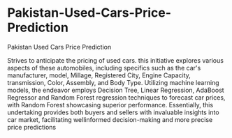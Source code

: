 # Pakistan-Used-Cars-Price-Prediction
Pakistan Used Cars Price Prediction

Strives to anticipate the pricing of used cars. this initiative explores various aspects of these automobiles, including specifics
such as the car's manufacturer, model, Millage, Registered City, Engine Capacity, transmission, Color, Assembly, and Body
Type. Utilizing machine learning models, the endeavor employs Decision Tree, Linear Regression, AdaBoost Regressor and
Random Forest regression techniques to forecast car prices, with Random Forest showcasing superior performance.
Essentially, this undertaking provides both buyers and sellers with invaluable insights into car market, facilitating wellinformed decision-making and more precise price predictions
